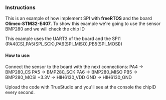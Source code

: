 ### Instructions
This is an example of how implement  SPI with **freeRTOS**  and the board **Olimex-STM32-E407**. To show this example we're going to use the sensor BMP280 and we will check the chip ID

This example uses the UART3 of the board and the SPI1 (PA4(CS),PA5(SPI_SCK),PA6(SPI_MISO),PB5(SPI_MOSI))
#### How to use:
Connect the sensor to the board with the next connections:
PA4 -> BMP280_CS
PA5 -> BMP280_SCK
PA6 -> BMP280_MISO
PB5 -> BMP280_MOSI
+3.3V -> HIH6130_VDD
GND   ->  HIH6130_GND

Upload the code with TrueStudio and you'll see at the console the chipID every second.
